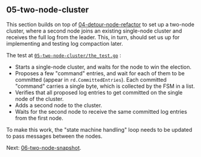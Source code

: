 ## 05-two-node-cluster
This section builds on top of [04-detour-node-refactor](04-detour-node-refactor) to set up a two-node cluster, where a second node joins an existing single-node cluster and receives the full log from the leader. This, in turn, should set us up for implementing and testing log compaction later.

The test at [`05-two-node-cluster/the_test.go`](https://github.com/zvold/using-etcd-io-raft/blob/main/src/05-two-node-cluster/the_test.go) :
- Starts a single-node cluster, and waits for the node to win the election.
- Proposes a few "command" entries, and wait for each of them to be committed (appear in `rd.CommittedEntries`).
     Each committed "command" carries a single byte, which is collected by the FSM in a list.
- Verifies that all proposed log entries to get committed on the single node of the cluster.
- Adds a second node to the cluster.
- Waits for the second node to receive the same committed log entries from the first node.

To make this work, the "state machine handling" loop needs to be updated to pass messages between the nodes.

Next: [06-two-node-snapshot](06-two-node-snapshot).